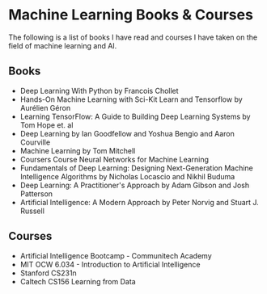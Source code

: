 # Machine Learning Books & Courses

The following is a list of books I have read and courses I have taken on the field of machine learning and AI.

## Books
- Deep Learning With Python by Francois Chollet
- Hands-On Machine Learning with Sci-Kit Learn and Tensorflow by Aurélien Géron
- Learning TensorFlow: A Guide to Building Deep Learning Systems by
Tom Hope et. al
- Deep Learning by Ian Goodfellow and Yoshua Bengio and Aaron Courville
- Machine Learning by Tom Mitchell
- Coursers Course Neural Networks for Machine Learning
- Fundamentals of Deep Learning: Designing Next-Generation Machine Intelligence Algorithms
by Nicholas Locascio and Nikhil Buduma
- Deep Learning: A Practitioner's Approach by Adam Gibson and Josh Patterson
- Artificial Intelligence: A Modern Approach by Peter Norvig and Stuart J. Russell

## Courses
- Artificial Intelligence Bootcamp - Communitech Academy
- MIT OCW 6.034 - Introduction to Artificial Intelligence
- Stanford CS231n
- Caltech CS156 Learning from Data
